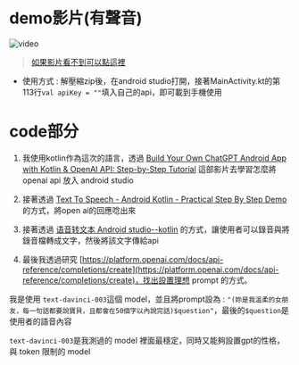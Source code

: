 # demo影片(有聲音)

![video](https://drive.google.com/file/d/1_UA0sbevlQVE_fNh4y2TtQeY34v608af/view?usp=sharing)

>[如果影片看不到可以點這裡](https://drive.google.com/file/d/1_UA0sbevlQVE_fNh4y2TtQeY34v608af/view?usp=sharing)

- 使用方式 : 解壓縮zip後，在android studio打開，接著MainActivity.kt的第113行`val apiKey = ""`填入自己的api，即可載到手機使用

# code部分

1. 我使用kotlin作為這次的語言，透過 [Build Your Own ChatGPT Android App with Kotlin & OpenAI API: Step-by-Step Tutorial](https://www.youtube.com/watch?v=bLktoOzb4R0) 這部影片去學習怎麼將 openai api 放入 android studio

2. 接著透過 [Text To Speech - Android Kotlin - Practical Step By Step Demo](https://www.youtube.com/watch?v=Iw_fwbnbz-w) 的方式，將open ai的回應唸出來

3. 接著透過 [语音转文本 Android studio--kotlin](https://blog.csdn.net/weixin_45562000/article/details/106241636) 的方式，讓使用者可以錄音與將錄音檔轉成文字，然後將該文字傳給api

4. 最後我透過研究 [https://platform.openai.com/docs/api-reference/completions/create](https://platform.openai.com/docs/api-reference/completions/create)，找出設置理想 prompt 的方式。

我是使用 `text-davinci-003`這個 model，並且將prompt設為 : `"(妳是我溫柔的女朋友，每一句話都要說寶貝，且都會在50個字以內說完話)$question"`，最後的`$question`是使用者的語音內容

`text-davinci-003`是我測過的 model 裡面最穩定，同時又能夠設置gpt的性格，與 token 限制的 model

